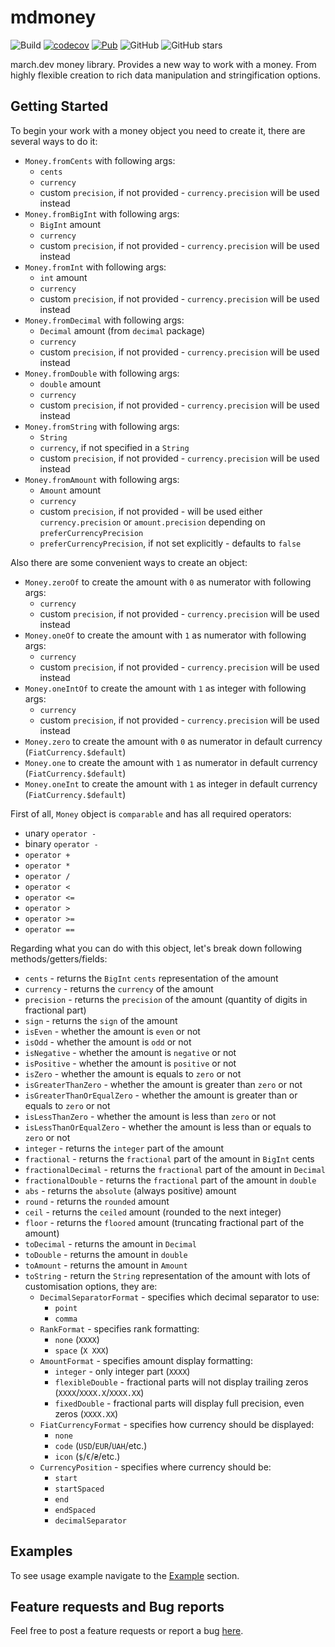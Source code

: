 # mdmoney

![Build](https://github.com/marchdev-tk/mdmoney/workflows/build/badge.svg)
[![codecov](https://codecov.io/gh/marchdev-tk/mdmoney/branch/master/graph/badge.svg)](https://codecov.io/gh/marchdev-tk/mdmoney)
[![Pub](https://img.shields.io/pub/v/mdmoney.svg)](https://pub.dartlang.org/packages/mdmoney)
![GitHub](https://img.shields.io/github/license/marchdev-tk/mdmoney)
![GitHub stars](https://img.shields.io/github/stars/marchdev-tk/mdmoney?style=social)

march.dev money library. Provides a new way to work with a money. From highly flexible creation to rich data manipulation and stringification options.

## Getting Started

To begin your work with a money object you need to create it, there are several ways to do it:

  * `Money.fromCents` with following args:
    * `cents`
    * `currency`
    * custom `precision`, if not provided - `currency.precision` will be used instead
  * `Money.fromBigInt` with following args:
    * `BigInt` amount
    * `currency`
    * custom `precision`, if not provided - `currency.precision` will be used instead
  * `Money.fromInt` with following args:
    * `int` amount
    * `currency`
    * custom `precision`, if not provided - `currency.precision` will be used instead
  * `Money.fromDecimal` with following args:
    * `Decimal` amount (from `decimal` package)
    * `currency`
    * custom `precision`, if not provided - `currency.precision` will be used instead
  * `Money.fromDouble` with following args:
    * `double` amount
    * `currency`
    * custom `precision`, if not provided - `currency.precision` will be used instead
  * `Money.fromString` with following args:
    * `String`
    * `currency`, if not specified in a `String`
    * custom `precision`, if not provided - `currency.precision` will be used instead
  * `Money.fromAmount` with following args:
    * `Amount` amount
    * `currency`
    * custom `precision`, if not provided - will be used either `currency.precision` or `amount.precision` depending on `preferCurrencyPrecision`
    * `preferCurrencyPrecision`, if not set explicitly - defaults to `false`

Also there are some convenient ways to create an object:

  * `Money.zeroOf` to create the amount with `0` as numerator with following args:
    * `currency`
    * custom `precision`, if not provided - `currency.precision` will be used instead
  * `Money.oneOf` to create the amount with `1` as numerator with following args:
    * `currency`
    * custom `precision`, if not provided - `currency.precision` will be used instead
  * `Money.oneIntOf` to create the amount with `1` as integer with following args:
    * `currency`
    * custom `precision`, if not provided - `currency.precision` will be used instead
  * `Money.zero` to create the amount with `0` as numerator in default currency (`FiatCurrency.$default`)
  * `Money.one` to create the amount with `1` as numerator in default currency (`FiatCurrency.$default`)
  * `Money.oneInt` to create the amount with `1` as integer in default currency (`FiatCurrency.$default`)

First of all, `Money` object is `comparable` and has all required operators:
  * unary `operator -`
  * binary `operator -`
  * `operator +`
  * `operator *`
  * `operator /`
  * `operator <`
  * `operator <=`
  * `operator >`
  * `operator >=`
  * `operator ==`

Regarding what you can do with this object, let's break down following methods/getters/fields:
  
  * `cents` - returns the `BigInt` `cents` representation of the amount 
  * `currency` - returns the `currency` of the amount
  * `precision` - returns the `precision` of the amount (quantity of digits in fractional part)
  * `sign` - returns the `sign` of the amount
  * `isEven` - whether the amount is `even` or not
  * `isOdd` - whether the amount is `odd` or not
  * `isNegative` - whether the amount is `negative` or not
  * `isPositive` - whether the amount is `positive` or not
  * `isZero` - whether the amount is equals to `zero` or not
  * `isGreaterThanZero` - whether the amount is greater than `zero` or not
  * `isGreaterThanOrEqualZero` - whether the amount is greater than or equals to `zero` or not
  * `isLessThanZero` - whether the amount is less than `zero` or not
  * `isLessThanOrEqualZero` - whether the amount is less than or equals to `zero` or not
  * `integer` - returns the `integer` part of the amount
  * `fractional` - returns the `fractional` part of the amount in `BigInt` cents
  * `fractionalDecimal` - returns the `fractional` part of the amount in `Decimal`
  * `fractionalDouble` - returns the `fractional` part of the amount in `double`
  * `abs` - returns the `absolute` (always positive) amount
  * `round` - returns the `rounded` amount
  * `ceil` - returns the `ceiled` amount (rounded to the next integer)
  * `floor` - returns the `floored` amount (truncating fractional part of the amount)
  * `toDecimal` - returns the amount in `Decimal`
  * `toDouble` - returns the amount in `double`
  * `toAmount` - returns the amount in `Amount`
  * `toString` - return the `String` representation of the amount with lots of customisation options, they are:
    * `DecimalSeparatorFormat` - specifies which decimal separator to use:
      * `point`
      * `comma` 
    * `RankFormat` - specifies rank formatting:
      * `none` (`XXXX`)
      * `space` (`X XXX`)
    * `AmountFormat` - specifies amount display formatting:
      * `integer` - only integer part (`XXXX`)
      * `flexibleDouble` - fractional parts will not display trailing zeros (`XXXX`/`XXXX.X`/`XXXX.XX`)
      * `fixedDouble` - fractional parts will display full precision, even zeros (`XXXX.XX`)
    * `FiatCurrencyFormat` - specifies how currency should be displayed:
      * `none`
      * `code` (`USD`/`EUR`/`UAH`/etc.)
      * `icon` (`$`/`€`/`₴`/etc.)
    * `CurrencyPosition` - specifies where currency should be:
      * `start`
      * `startSpaced`
      * `end`
      * `endSpaced`
      * `decimalSeparator`

## Examples

To see usage example navigate to the [Example](example/README.md) section.

## Feature requests and Bug reports

Feel free to post a feature requests or report a bug [here](https://github.com/marchdev-tk/mdmoney/issues).
